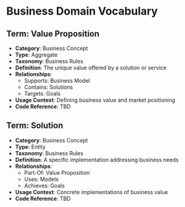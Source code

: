 # Business Domain Vocabulary

## Term: Value Proposition
- **Category**: Business Concept
- **Type**: Aggregate
- **Taxonomy**: Business Rules
- **Definition**: The unique value offered by a solution or service
- **Relationships**:
  * Supports: Business Model
  * Contains: Solutions
  * Targets: Goals
- **Usage Context**: Defining business value and market positioning
- **Code Reference**: TBD

## Term: Solution
- **Category**: Business Concept
- **Type**: Entity
- **Taxonomy**: Business Rules
- **Definition**: A specific implementation addressing business needs
- **Relationships**:
  * Part-Of: Value Proposition
  * Uses: Models
  * Achieves: Goals
- **Usage Context**: Concrete implementations of business value
- **Code Reference**: TBD 